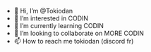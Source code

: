 - 👋 Hi, I’m @Tokiodan
- 👀 I’m interested in CODIN
- 🌱 I’m currently learning CODIN
- 💞️ I’m looking to collaborate on MORE CODIN
- 📫 How to reach me tokiodan (discord fr)

<!---
Tokiodan/Tokiodan is a ✨ special ✨ repository because its `README.md` (this file) appears on your GitHub profile.
You can click the Preview link to take a look at your changes.
--->
